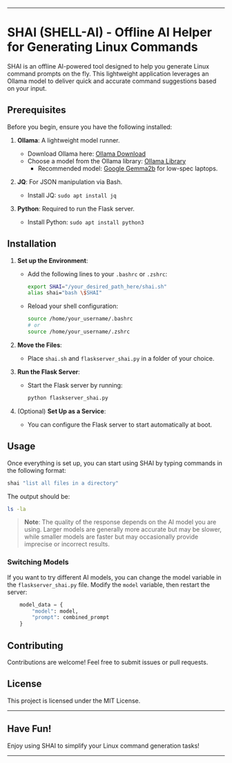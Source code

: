 
---

# SHAI (SHELL-AI) - Offline AI Helper for Generating Linux Commands

SHAI is an offline AI-powered tool designed to help you generate Linux command prompts on the fly. This lightweight application leverages an Ollama model to deliver quick and accurate command suggestions based on your input.

## Prerequisites

Before you begin, ensure you have the following installed:

1. **Ollama**: A lightweight model runner.
   - Download Ollama here: [Ollama Download](https://ollama.com/download)
   - Choose a model from the Ollama library: [Ollama Library](https://ollama.com/library)
     - Recommended model: [Google Gemma2b](https://ollama.com/library/gemma2:2b) for low-spec laptops.

2. **JQ**: For JSON manipulation via Bash.
   - Install JQ: `sudo apt install jq`

3. **Python**: Required to run the Flask server.
   - Install Python: `sudo apt install python3`

## Installation

1. **Set up the Environment**:
   - Add the following lines to your `.bashrc` or `.zshrc`:
     ```bash
     export SHAI="/your_desired_path_here/shai.sh"
     alias shai="bash \$SHAI"
     ```

   - Reload your shell configuration:
     ```bash
     source /home/your_username/.bashrc
     # or
     source /home/your_username/.zshrc
     ```

2. **Move the Files**:
   - Place `shai.sh` and `flaskserver_shai.py` in a folder of your choice.

3. **Run the Flask Server**:
   - Start the Flask server by running:
     ```bash
     python flaskserver_shai.py
     ```

4. (Optional) **Set Up as a Service**:
   - You can configure the Flask server to start automatically at boot.

## Usage

Once everything is set up, you can start using SHAI by typing commands in the following format:

```bash
shai "list all files in a directory"
```

The output should be:

```bash
ls -la
```

> **Note**: The quality of the response depends on the AI model you are using. Larger models are generally more accurate but may be slower, while smaller models are faster but may occasionally provide imprecise or incorrect results.

### Switching Models

If you want to try different AI models, you can change the model variable in the `flaskserver_shai.py` file. Modify the `model` variable, then restart the server:

```python
    model_data = {
        "model": model,
        "prompt": combined_prompt
    }
```

## Contributing

Contributions are welcome! Feel free to submit issues or pull requests.

## License

This project is licensed under the MIT License.

---

## Have Fun!

Enjoy using SHAI to simplify your Linux command generation tasks!

---
